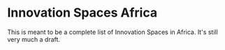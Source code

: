 # Innovation Spaces Africa

This is meant to be a complete list of Innovation Spaces in Africa. It's still very much a draft.
